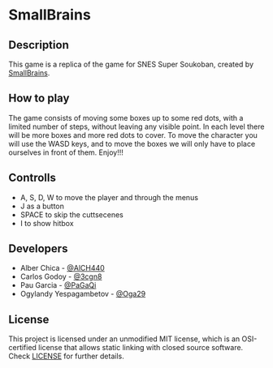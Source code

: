 # SmallBrains

## Description

This game is a replica of the game for SNES Super Soukoban, created by  [SmallBrains](https://github.com/AlCh440/SmallBrains).
 
## How to play

 The game consists of moving some boxes up to some red dots, with a limited number of steps, without leaving any visible point. In each level there will be more boxes and more red dots to cover. To move the character you will use the WASD keys, and to move the boxes we will only have to place ourselves in front of them. Enjoy!!!

## Controlls

- A, S, D, W to move the player and through the menus
- J as a button
- SPACE to skip the cuttsecenes
- I to show hitbox

## Developers

 - Alber Chica - [@AlCH440](https://github.com/AlCh440)
 - Carlos Godoy - [@3cgn8](https://github.com/3cgn8)
 - Pau Garcia - [@PaGaQi](https://github.com/PaGaQi)
 - Ogylandy Yespagambetov - [@Oga29](https://github.com/Oga29)

## License

This project is licensed under an unmodified MIT license, which is an OSI-certified license that allows static linking with closed source software. Check [LICENSE](LICENSE) for further details.
